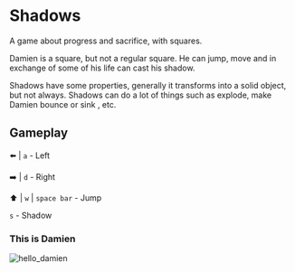 Shadows
=======

A game about progress and sacrifice, with squares.

Damien is a square, but not a regular square. He can jump, move and in exchange of some of his life can cast his shadow.

Shadows have some properties, generally it transforms into a solid object, but not always. Shadows can do a lot of things such as explode, make Damien bounce or sink , etc.


## Gameplay

:arrow_left: | `a` - Left

:arrow_right: | `d` - Right

:arrow_up: | `w` | `space bar` - Jump

`s` - Shadow

### This is Damien
![hello_damien](https://raw.githubusercontent.com/wiki/pabloriutort/Shadows/Images/this_is_damien.png)

